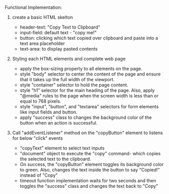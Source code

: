 
Functional Implementation:

1. create a basic HTML skelton
	- header-text:	"Copy Text to Clipboard"
	- input-field:	default text - "copy me!"
	- button: clicking which text copied over clipboard and paste into a text area placeholder
	- text-area: to display pasted contents
          
2. Styling each HTML elements and complete web page
	- apply the box-sizing property to all elements on the page. 
	- style "body" selector to center the content of the page and ensure that it takes up the full width of the viewport. 
	- style "container" selector to hold the page content.
	- style "h1" selector for the main heading of the page. Also, apply "@media" rules to the page when the screen width is less than or equal to 768 pixels.
	- style "input", "button", and "textarea" selectors for form elements like input fields and button.
	- apply "success" class to changes the background color of the button when an action is successful.
  
3. Call "addEventListener" method on the "copyButton" element to listens for below "click" events
	- "copyText" element to select text inputs
	- "document" object to execute the "copy" command- which copies the selected text to the clipboard.
	- On success, the "copyButton" element toggles its background color to green. Also, changes the text inside the button to say "Copied!" instead of "Copy"
	- timeout function implementation waits for two seconds and then toggles the "success" class and changes the text back to "Copy"

